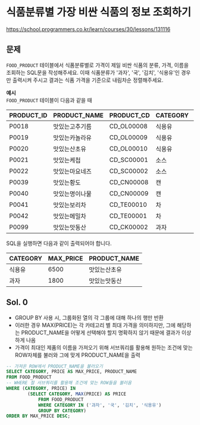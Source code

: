 # 식품분류별 가장 비싼 식품의 정보 조회하기
https://school.programmers.co.kr/learn/courses/30/lessons/131116

## 문제
`FOOD_PRODUCT` 테이블에서 식품분류별로 가격이 제일 비싼 식품의 분류, 가격, 이름을 조회하는 SQL문을 작성해주세요. 이때 식품분류가 '과자', '국', '김치', '식용유'인 경우만 출력시켜 주시고 결과는 식품 가격을 기준으로 내림차순 정렬해주세요.

**예시**   
`FOOD_PRODUCT` 테이블이 다음과 같을 때

| PRODUCT_ID | PRODUCT_NAME     | PRODUCT_CD | CATEGORY | PRICE |
|------------|------------------|------------|----------|-------|
| P0018      | 맛있는고추기름   | CD_OL00008 | 식용유   | 6100  |
| P0019      | 맛있는카놀라유   | CD_OL00009 | 식용유   | 5100  |
| P0020      | 맛있는산초유     | CD_OL00010 | 식용유   | 6500  |
| P0021      | 맛있는케첩       | CD_SC00001 | 소스     | 4500  |
| P0022      | 맛있는마요네즈   | CD_SC00002 | 소스     | 4700  |
| P0039      | 맛있는황도       | CD_CN00008 | 캔       | 4100  |
| P0040      | 맛있는명이나물   | CD_CN00009 | 캔       | 3500  |
| P0041      | 맛있는보리차     | CD_TE00010 | 차       | 3400  |
| P0042      | 맛있는메밀차     | CD_TE00001 | 차       | 3500  |
| P0099      | 맛있는맛동산     | CD_CK00002 | 과자     | 1800  |

SQL을 실행하면 다음과 같이 출력되어야 합니다.

| CATEGORY | MAX_PRICE | PRODUCT_NAME |
|----------|-----------|--------------|
| 식용유   | 6500      | 맛있는산초유 |
| 과자     | 1800      | 맛있는맛동산 |

## Sol. 0
- GROUP BY 사용 시, 그룹화된 열의 각 그룹에 대해 하나의 행만 반환
- 이러한 경우 MAX(PRICE)는 각 카테고리 별 최대 가격을 의미하지만, 그에 해당하는 PRODUCT_NAME을 어떻게 선택해야 할지 명확하지 않기 때문에 결과가 이상하게 나옴
- 가격이 최대인 제품의 이름을 가져오기 위해 서브쿼리를 활용해 원하는 조건에 맞는 ROW자체를 불러와 그에 맞게 PRODUCT_NAME을 출력

```sql
-- 가져온 ROW에서 PRODUCT_NAME을 불러오기
SELECT CATEGORY, PRICE AS MAX_PRICE, PRODUCT_NAME
FROM FOOD_PRODUCT
-- WHERE 절 서브쿼리를 활용해 조건에 맞는 ROW들을 불러옴
WHERE (CATEGORY, PRICE) IN 
        (SELECT CATEGORY, MAX(PRICE) AS PRICE
            FROM FOOD_PRODUCT
            WHERE CATEGORY IN ('과자', '국', '김치', '식용유')
            GROUP BY CATEGORY)
ORDER BY MAX_PRICE DESC;
```